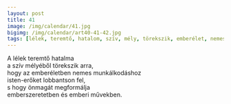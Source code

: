```yaml
---
layout: post
title: 41
image: /img/calendar/41.jpg
bigimg: /img/calendar/art40-41-42.jpg
tags: [lélek, teremtő, hatalom, szív, mély, törekszik, emberélet, nemes, munkálkodás, isten, erő, isten-erő, lobbant, önmaga, megformál, emberszeretet, emberi, művek]
---
```

A lélek teremtő hatalma  
a szív mélyéből törekszik arra,  
hogy az emberéletben nemes munkálkodáshoz  
isten-erőket lobbantson fel,  
s hogy önmagát megformálja  
emberszeretetben és emberi művekben.
